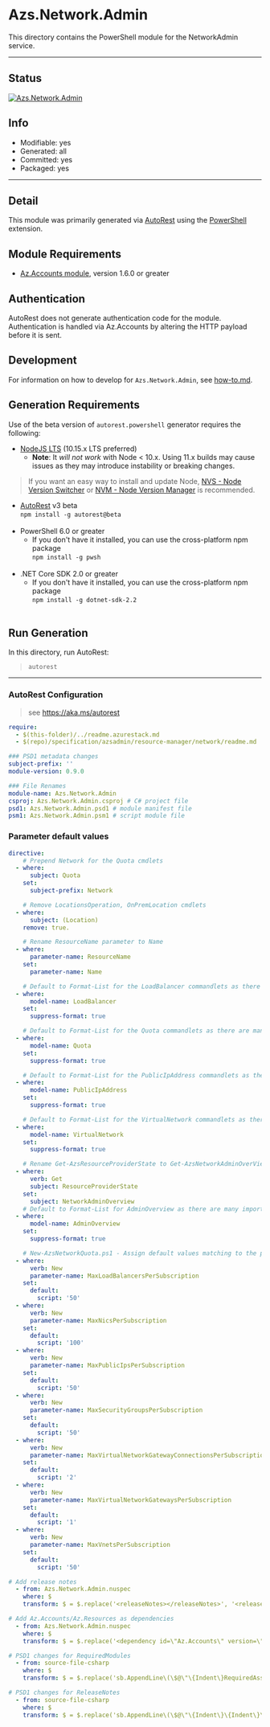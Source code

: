 <!-- region Generated -->
# Azs.Network.Admin
This directory contains the PowerShell module for the NetworkAdmin service.

---
## Status
[![Azs.Network.Admin](https://img.shields.io/powershellgallery/v/Azs.Network.Admin.svg?style=flat-square&label=Azs.Network.Admin "Azs.Network.Admin")](https://www.powershellgallery.com/packages/Azs.Network.Admin/)

## Info
- Modifiable: yes
- Generated: all
- Committed: yes
- Packaged: yes

---
## Detail
This module was primarily generated via [AutoRest](https://github.com/Azure/autorest) using the [PowerShell](https://github.com/Azure/autorest.powershell) extension.

## Module Requirements
- [Az.Accounts module](https://www.powershellgallery.com/packages/Az.Accounts/), version 1.6.0 or greater

## Authentication
AutoRest does not generate authentication code for the module. Authentication is handled via Az.Accounts by altering the HTTP payload before it is sent.

## Development
For information on how to develop for `Azs.Network.Admin`, see [how-to.md](how-to.md).
<!-- endregion -->

## Generation Requirements
Use of the beta version of `autorest.powershell` generator requires the following:
- [NodeJS LTS](https://nodejs.org) (10.15.x LTS preferred)
  - **Note**: It *will not work* with Node < 10.x. Using 11.x builds may cause issues as they may introduce instability or breaking changes.
> If you want an easy way to install and update Node, [NVS - Node Version Switcher](../nodejs/installing-via-nvs.md) or [NVM - Node Version Manager](../nodejs/installing-via-nvm.md) is recommended.
- [AutoRest](https://aka.ms/autorest) v3 beta <br>`npm install -g autorest@beta`<br>&nbsp;
- PowerShell 6.0 or greater
  - If you don't have it installed, you can use the cross-platform npm package <br>`npm install -g pwsh`<br>&nbsp;
- .NET Core SDK 2.0 or greater
  - If you don't have it installed, you can use the cross-platform npm package <br>`npm install -g dotnet-sdk-2.2`<br>&nbsp;

## Run Generation
In this directory, run AutoRest:
> `autorest`

---
### AutoRest Configuration
> see https://aka.ms/autorest

``` yaml
require:
  - $(this-folder)/../readme.azurestack.md
  - $(repo)/specification/azsadmin/resource-manager/network/readme.md

### PSD1 metadata changes
subject-prefix: ''
module-version: 0.9.0

### File Renames
module-name: Azs.Network.Admin
csproj: Azs.Network.Admin.csproj # C# project file
psd1: Azs.Network.Admin.psd1 # module manifest file
psm1: Azs.Network.Admin.psm1 # script module file
```

### Parameter default values
``` yaml
directive:
    # Prepend Network for the Quota cmdlets
  - where:
      subject: Quota
    set:
      subject-prefix: Network

    # Remove LocationsOperation, OnPremLocation cmdlets
  - where:
      subject: (Location)
    remove: true.

    # Rename ResourceName parameter to Name
  - where:
      parameter-name: ResourceName
    set:
      parameter-name: Name

    # Default to Format-List for the LoadBalancer commandlets as there are many important fields
  - where:
      model-name: LoadBalancer
    set:
      suppress-format: true

    # Default to Format-List for the Quota commandlets as there are many important fields
  - where:
      model-name: Quota
    set:
      suppress-format: true

    # Default to Format-List for the PublicIpAddress commandlets as there are many important fields
  - where:
      model-name: PublicIpAddress
    set:
      suppress-format: true

    # Default to Format-List for the VirtualNetwork commandlets as there are many important fields
  - where:
      model-name: VirtualNetwork
    set:
      suppress-format: true

    # Rename Get-AzsResourceProviderState to Get-AzsNetworkAdminOverView
  - where:
      verb: Get
      subject: ResourceProviderState
    set:
      subject: NetworkAdminOverview
    # Default to Format-List for AdminOverview as there are many important fields
  - where:
      model-name: AdminOverview
    set:
      suppress-format: true

    # New-AzsNetworkQuota.ps1 - Assign default values matching to the portal UI
  - where:
      verb: New
      parameter-name: MaxLoadBalancersPerSubscription
    set:
      default:
        script: '50'
  - where:
      verb: New
      parameter-name: MaxNicsPerSubscription
    set:
      default:
        script: '100'
  - where:
      verb: New
      parameter-name: MaxPublicIpsPerSubscription
    set:
      default:
        script: '50'
  - where:
      verb: New
      parameter-name: MaxSecurityGroupsPerSubscription
    set:
      default:
        script: '50'
  - where:
      verb: New
      parameter-name: MaxVirtualNetworkGatewayConnectionsPerSubscription
    set:
      default:
        script: '2'
  - where:
      verb: New
      parameter-name: MaxVirtualNetworkGatewaysPerSubscription
    set:
      default:
        script: '1'
  - where:
      verb: New
      parameter-name: MaxVnetsPerSubscription
    set:
      default:
        script: '50'

# Add release notes
  - from: Azs.Network.Admin.nuspec
    where: $
    transform: $ = $.replace('<releaseNotes></releaseNotes>', '<releaseNotes>AzureStack Hub Admin module generated with https://github.com/Azure/autorest.powershell - see https://aka.ms/azpshmigration for breaking changes.</releaseNotes>');

# Add Az.Accounts/Az.Resources as dependencies
  - from: Azs.Network.Admin.nuspec
    where: $
    transform: $ = $.replace('<dependency id=\"Az.Accounts\" version=\"1.6.0\" />', '<dependency id="Az.Accounts" version="[2.0.1-preview]" />\n      <dependency id="Az.Resources" version="[0.10.0]" />');

# PSD1 changes for RequiredModules
  - from: source-file-csharp
    where: $
    transform: $ = $.replace('sb.AppendLine\(\$@\"\{Indent\}RequiredAssemblies = \'\{\"./bin/Azs.Network.Admin.private.dll\"\}\'\"\);', 'sb.AppendLine\(\$@\"\{Indent\}RequiredAssemblies = \'\{\"./bin/Azs.Network.Admin.private.dll\"\}\'\"\);\n      sb.AppendLine\(\$@\"\{Indent\}RequiredModules = @\(@\{\{ModuleName = \'Az.Accounts\'; RequiredVersion = \'2.0.1\'; \}\}, @\{\{ModuleName = \'Az.Resources\'; RequiredVersion = \'0.10.0\'; \}\}\)\"\);');

# PSD1 changes for ReleaseNotes
  - from: source-file-csharp
    where: $
    transform: $ = $.replace('sb.AppendLine\(\$@\"\{Indent\}\{Indent\}\{Indent\}ReleaseNotes = \'\'\"\);', 'sb.AppendLine\(\$@\"\{Indent\}\{Indent\}\{Indent\}ReleaseNotes = \'AzureStack Hub Admin module generated with https://github.com/Azure/autorest.powershell - see https://aka.ms/azpshmigration for breaking changes\'\"\);' );
